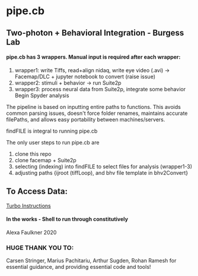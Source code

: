 # pipe.cb
## Two-photon + Behavioral Integration - Burgess Lab

#### pipe.cb has 3 wrappers. Manual input is required after each wrapper:
1. wrapper1: write Tiffs, read+align nidaq, write eye video (.avi) -> Facemap/DLC + jupyter notebook to convert (raise issue)
2. wrapper2: stimuli + behavior -> run Suite2p
3. wrapper3: process neural data from Suite2p, integrate some behavior
Begin Spyder analysis


The pipeline is based on inputting entire paths to functions. 
This avoids common parsing issues, doesn't force folder renames, maintains accurate filePaths, and allows easy portability between machines/servers.

findFILE is integral to running pipe.cb

The only user steps to run pipe.cb are 
1. clone this repo
2. clone facemap + Suite2p
3. selecting (indexing) into findFILE to select files for analysis (wrapper1-3) 
4. adjusting paths {ijroot (tiffLoop), and bhv file template in bhv2Convert}

## To Access Data:
[Turbo Instructions](/docs/TurboAccess.md) 

#### In the works - Shell to run through constitutively 

 Alexa Faulkner 2020

### HUGE THANK YOU TO:
Carsen Stringer, Marius Pachitariu, Arthur Sugden, Rohan Ramesh for essential guidance, and providing essential code and tools!

